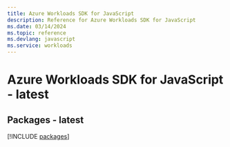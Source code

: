 ```yaml
---
title: Azure Workloads SDK for JavaScript
description: Reference for Azure Workloads SDK for JavaScript
ms.date: 03/14/2024
ms.topic: reference
ms.devlang: javascript
ms.service: workloads
---
```

# Azure Workloads SDK for JavaScript - latest
## Packages - latest
[!INCLUDE [packages](workloads-index.md)]